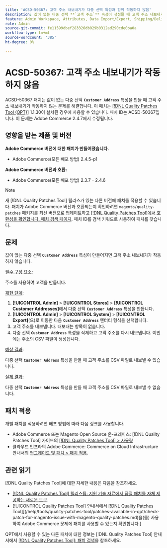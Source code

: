 ```yaml
---
title: 'ACSD-50367: 고객 주소 내보내기가 다중 선택 특성과 함께 작동하지 않음'
description: 값이 없는 다중 선택 **`고객 주소`** 속성이 생성될 때 고객 주소 내보내기가 작동하지 않는 Adobe Commerce 문제를 해결하려면 ACSD-50367 패치를 적용합니다.
feature: Admin Workspace, Attributes, Data Import/Export, Shipping/Delivery
role: Admin
source-git-commit: fe11599dbef283326db029b0312ad290cde0ba0a
workflow-type: tm+mt
source-wordcount: '385'
ht-degree: 0%

---
```


# ACSD-50367: 고객 주소 내보내기가 작동하지 않음

ACSD-50367 패치는 값이 없는 다중 선택 **`Customer Address`** 특성을 만들 때 고객 주소 내보내기가 작동하지 않는 문제를 해결합니다. 이 패치는 [[!DNL Quality Patches Tool (QPT)]](https://experienceleague.adobe.com/en/docs/commerce-knowledge-base/kb/announcements/commerce-announcements/magento-quality-patches-released-new-tool-to-self-serve-quality-patches) 1.1.30이 설치된 경우에 사용할 수 있습니다. 패치 ID는 ACSD-50367입니다. 이 문제는 Adobe Commerce 2.4.7에서 수정됩니다.

## 영향을 받는 제품 및 버전

**Adobe Commerce 버전에 대한 패치가 만들어졌습니다.**

* Adobe Commerce(모든 배포 방법) 2.4.5-p1

**Adobe Commerce 버전과 호환:**

* Adobe Commerce(모든 배포 방법) 2.3.7 - 2.4.6

>[!NOTE]
>
>새 [!DNL Quality Patches Tool] 릴리스가 있는 다른 버전에 패치를 적용할 수 있습니다. 패치가 Adobe Commerce 버전과 호환되는지 확인하려면 `magento/quality-patches` 패키지를 최신 버전으로 업데이트하고 [[!DNL Quality Patches Tool]에서 호환성을 확인합니다. 패치 검색 페이지](https://experienceleague.adobe.com/tools/commerce-quality-patches/index.html). 패치 ID를 검색 키워드로 사용하여 패치를 찾습니다.

## 문제

값이 없는 다중 선택 **`Customer Address`** 특성이 만들어지면 고객 주소 내보내기가 작동하지 않습니다.

<u>필수 구성 요소</u>:

주소를 사용하여 고객을 만듭니다.

<u>재현 단계</u>:

1. **[!UICONTROL Admin]** > **[!UICONTROL Stores]** > **[!UICONTROL Customer Addresses]**&#x200B;에서 다중 선택 **`Customer Address`** 특성을 만듭니다.
1. **[!UICONTROL Admin]** > **[!UICONTROL System]** > **[!UICONTROL Export]**(으)로 이동한 다음 **`Customer Address`** 엔터티 형식을 선택합니다.
1. 고객 주소를 내보냅니다. 내보내는 항목이 없습니다.
1. 다중 선택 **`Customer Address`** 특성을 삭제하고 고객 주소를 다시 내보냅니다. 이번에는 주소의 CSV 파일이 생성됩니다.

<u>예상 결과</u>:

다중 선택 **`Customer Address`** 특성을 만들 때 고객 주소를 CSV 파일로 내보낼 수 있습니다.

<u>실제 결과</u>:

다중 선택 **`Customer Address`** 특성을 만들 때 고객 주소를 CSV 파일로 내보낼 수 없습니다.

## 패치 적용

개별 패치를 적용하려면 배포 방법에 따라 다음 링크를 사용합니다.

* Adobe Commerce 또는 Magento Open Source 온-프레미스: [!DNL Quality Patches Tool] 가이드의 [[!DNL Quality Patches Tool] > 사용량](/help/tools/quality-patches-tool/usage.md)
* 클라우드 인프라의 Adobe Commerce: Commerce on Cloud Infrastructure 안내서의 [업그레이드 및 패치 > 패치 적용](https://experienceleague.adobe.com/docs/commerce-cloud-service/user-guide/develop/upgrade/apply-patches.html).

## 관련 읽기

[!DNL Quality Patches Tool]에 대한 자세한 내용은 다음을 참조하세요.

* [[!DNL Quality Patches Tool] 릴리스됨: 지원 기술 자료에서 품질 패치를 자체 제공하는 새로운 도구](https://experienceleague.adobe.com/en/docs/commerce-knowledge-base/kb/announcements/commerce-announcements/magento-quality-patches-released-new-tool-to-self-serve-quality-patches).
* [!UICONTROL Quality Patches Tool] 안내서에서  [!DNL Quality Patches Tool]](/help/tools/quality-patches-tool/patches-available-in-qpt/check-patch-for-magento-issue-with-magento-quality-patches.md)을(를) 사용하여 Adobe Commerce 문제에 패치를 사용할 수 있는지 확인합니다.[


QPT에서 사용할 수 있는 다른 패치에 대한 정보는 [!DNL Quality Patches Tool] 안내서에서 [[!DNL Quality Patches Tool]: 패치 검색](https://experienceleague.adobe.com/tools/commerce-quality-patches/index.html)을 참조하세요.
